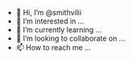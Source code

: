 - 👋 Hi, I’m @smithvilii
- 👀 I’m interested in ...
- 🌱 I’m currently learning ...
- 💞️ I’m looking to collaborate on ...
- 📫 How to reach me ...

<!---
smithvilii/smithvilii is a ✨ special ✨ repository because its `README.md` (this file) appears on your GitHub profile.
You can click the Preview link to take a look at your changes.
--->
